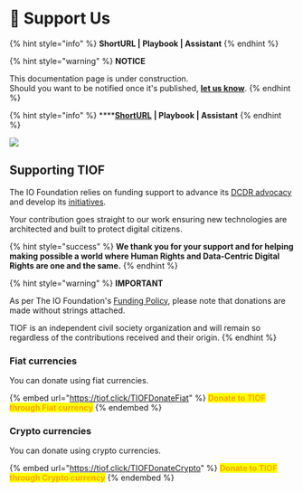 # 🚧 Support Us

{% hint style="info" %}
**ShortURL | Playbook | Assistant**
{% endhint %}



{% hint style="warning" %}
**NOTICE**

This documentation page is under construction.\
Should you want to be notified once it's published, [**let us know**](https://tiof.click/TIOFTarianUpdatesService).
{% endhint %}



{% hint style="info" %}
****[**ShortURL**](https://tiof.click/SupportUs) **| Playbook | Assistant**
{% endhint %}

![](broken-reference)

## Supporting TIOF

The IO Foundation relies on funding support to advance its [DCDR advocacy](https://tiof.click/DCDRAdvocacy) and develop its [initiatives](https://tiof.click/TIOFInitiatives).

Your contribution goes straight to our work ensuring new technologies are architected and built to protect digital citizens.

{% hint style="success" %}
**We thank you for your support and for helping making possible a world where Human Rights and Data-Centric Digital Rights are one and the same.**
{% endhint %}

{% hint style="warning" %}
**IMPORTANT**

As per The IO Foundation's  [Funding Policy](https://tiof.click/TIOFPolicyFunding), please note that donations are made without strings attached.

TIOF is an independent civil society organization and will remain so regardless of the contributions received and their origin.
{% endhint %}

### Fiat currencies

You can donate using fiat currencies.

{% embed url="https://tiof.click/TIOFDonateFiat" %}
<mark style="color:orange;">**Donate to TIOF through Fiat currency**</mark>
{% endembed %}

### Crypto currencies

You can donate using crypto currencies.

{% embed url="https://tiof.click/TIOFDonateCrypto" %}
<mark style="color:orange;">**Donate to TIOF through Crypto currency**</mark>
{% endembed %}


